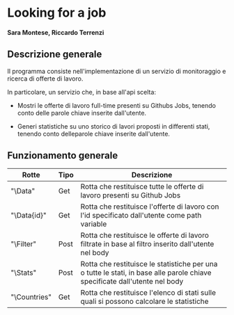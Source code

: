 # Looking for a job

#### Sara Montese, Riccardo Terrenzi

## Descrizione generale
Il programma consiste nell'implementazione di un servizio di monitoraggio e ricerca di offerte di lavoro. 

In particolare, un servizio che, in base all'api scelta:

- Mostri le offerte di lavoro full-time presenti su Githubs Jobs, tenendo conto delle parole chiave inserite dall'utente.

- Generi statistiche su uno storico di lavori proposti in differenti stati, tenendo conto delleparole chiave inserite dall'utente.

## Funzionamento generale

|Rotte    | Tipo | Descrizione |  
|---------|------------|-------|
|  "\Data"      | Get  | Rotta che restituisce tutte le offerte di lavoro presenti su Github Jobs|
|  "\Data{id}"  | Get  | Rotta che restituisce l'offerte di lavoro con l'id specificato dall'utente come path variable|
|  "\Filter"    | Post | Rotta che restituisce le offerte di lavoro filtrate in base al filtro inserito dall'utente nel body|
|  "\Stats"     | Post | Rotta che restituisce le statistiche per una o tutte le stati, in base alle parole chiave specificate dall'utente nel body|
|  "\Countries" | Get  | Rotta che restituisce l'elenco di stati sulle quali si possono calcolare le statistiche|

